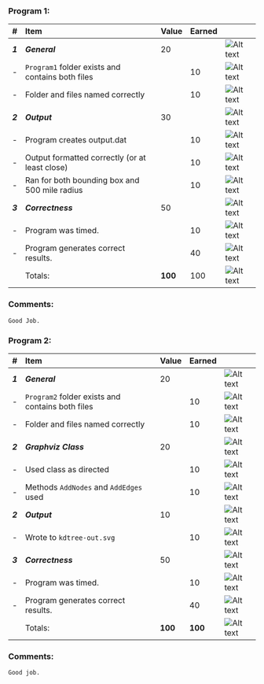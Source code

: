 ### Program 1:
| #       | Item                                             | Value   | Earned   |                |
|:--------|:-------------------------------------------------|:--------|:---------|:---------------|
| ***1*** | ***General***                                    | 20      |          | ![Alt text][1] |
| -       | `Program1` folder exists and contains both files |         |  10      | ![Alt text][1] |
| -       | Folder and files named correctly                 |         |  10      | ![Alt text][1] |
| ***2*** | ***Output***                                     | 30      |          | ![Alt text][1] |
| -       | Program creates output.dat                       |         |  10      | ![Alt text][1] |
| -       | Output formatted correctly (or at least close)   |         |  10      | ![Alt text][1] |
| -       | Ran for both bounding box and 500 mile radius    |         |  10      | ![Alt text][1] |
| ***3*** | ***Correctness***                                | 50      |          | ![Alt text][1] |
| -       | Program was timed.                               |         |   10      | ![Alt text][1] |
| -       | Program generates correct results.               |         |   40      | ![Alt text][1] |
|         | Totals:                                          | **100** |   100     | ![Alt text][1] |
### Comments:
```
Good Job.
```

### Program 2:
| #       | Item                                             | Value   | Earned   |                |
|:--------|:-------------------------------------------------|:--------|:---------|:---------------|
| ***1*** | ***General***                                    | 20      |          | ![Alt text][1] |
| -       | `Program2` folder exists and contains both files |         |    10      | ![Alt text][1] |
| -       | Folder and files named correctly                 |         |    10       | ![Alt text][1] |
| ***2*** | ***Graphviz Class***                             | 20      |          | ![Alt text][1] |
| -       | Used class as directed                           |         |    10     | ![Alt text][1] |
| -       | Methods `AddNodes` and `AddEdges` used           |         |    10     | ![Alt text][1] |
| ***2*** | ***Output***                                     | 10      |          | ![Alt text][1] |
| -       | Wrote to `kdtree-out.svg`                        |         |     10     | ![Alt text][1] |
| ***3*** | ***Correctness***                                | 50      |          | ![Alt text][1] |
| -       | Program was timed.                               |         |     10    | ![Alt text][1] |
| -       | Program generates correct results.               |         |     40     | ![Alt text][1] |
|         | Totals:                                          | **100** |   **100**   | ![Alt text][1] |
### Comments:
```
Good job.
```

[1]: http://f.cl.ly/items/3E231i211n2E042B1U3K/right.png  "Correct"
[2]: http://f.cl.ly/items/2X473C1Q1F2x3S1E4231/wrong.gif  "Incorrect"
[3]: http://f.cl.ly/items/1A0d2Q1J1N1u0C3g0C1s/null.gif  "Errors"
